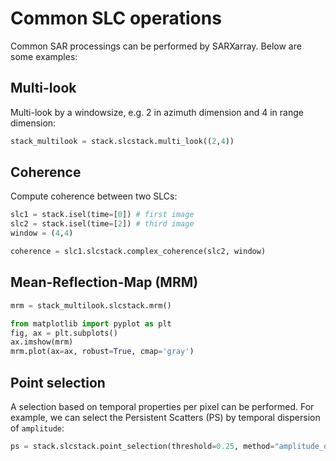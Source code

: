 # Common SLC operations

Common SAR processings can be performed by SARXarray. Below are some examples:

## Multi-look

Multi-look by a windowsize, e.g. 2 in azimuth dimension and 4 in range dimension:

```python
stack_multilook = stack.slcstack.multi_look((2,4))
```

## Coherence
Compute coherence between two SLCs:

```python
slc1 = stack.isel(time=[0]) # first image
slc2 = stack.isel(time=[2]) # third image
window = (4,4)

coherence = slc1.slcstack.complex_coherence(slc2, window)
```

## Mean-Reflection-Map (MRM)
```python
mrm = stack_multilook.slcstack.mrm()
```

```python
from matplotlib import pyplot as plt
fig, ax = plt.subplots()
ax.imshow(mrm)
mrm.plot(ax=ax, robust=True, cmap='gray')
```

## Point selection
A selection based on temporal properties per pixel can be performed. For example, we can select the Persistent Scatters (PS) by temporal dispersion of `amplitude`:

```python
ps = stack.slcstack.point_selection(threshold=0.25, method="amplitude_dispersion")
```